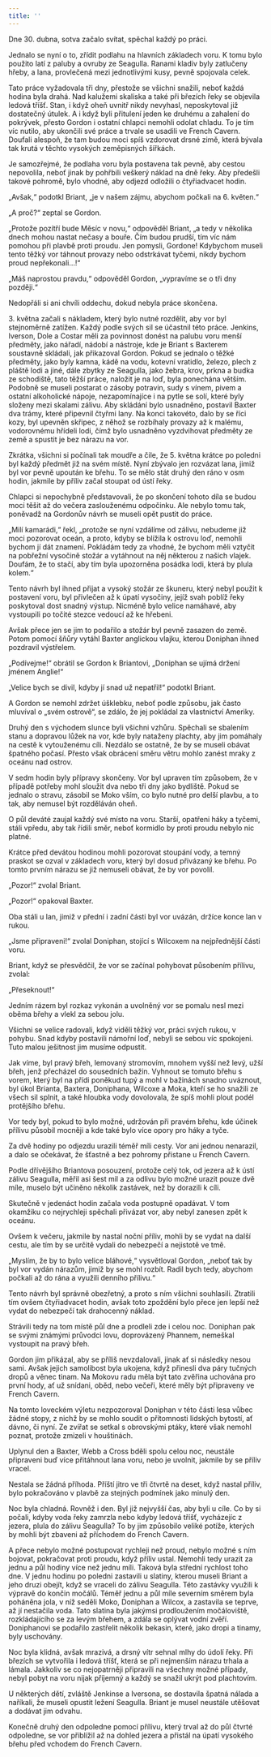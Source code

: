 ```yaml
---
title: ''
---
```


Dne 30. dubna, sotva začalo svítat, spěchal každý po práci.

Jednalo se nyní o to, zřídit podlahu na hlavních základech voru. K tomu bylo použito latí z paluby a ovruby ze Seagulla. Ranami kladiv byly zatlučeny hřeby, a lana, provlečená mezi jednotlivými kusy, pevně spojovala celek.

Tato práce vyžadovala tři dny, přestože se všichni snažili, neboť každá hodina byla drahá. Nad kalužemi skaliska a také při březích řeky se objevila ledová tříšť. Stan, i když oheň uvnitř nikdy nevyhasl, neposkytoval již dostatečný útulek. A i když byli přitulení jeden ke druhému a zahalení do pokrývek, přesto Gordon i ostatní chlapci nemohli odolat chladu. To je tím víc nutilo, aby ukončili své práce a trvale se usadili ve French Cavern. Doufali alespoň, že tam budou moci spíš vzdorovat drsné zimě, která bývala tak krutá v těchto vysokých zeměpisných šířkách.

Je samozřejmé, že podlaha voru byla postavena tak pevně, aby cestou nepovolila, neboť jinak by pohřbili veškerý náklad na dně řeky. Aby předešli takové pohromě, bylo vhodné, aby odjezd odložili o čtyřiadvacet hodin.

„Avšak,“ podotkl Briant, „je v našem zájmu, abychom počkali na 6. květen.“

„A proč?“ zeptal se Gordon.

„Protože pozítří bude Měsíc v novu,“ odpověděl Briant, „a tedy v několika dnech mohou nastat nečasy a bouře. Čím budou prudší, tím víc nám pomohou při plavbě proti proudu. Jen pomysli, Gordone! Kdybychom museli tento těžký vor táhnout provazy nebo odstrkávat tyčemi, nikdy bychom proud nepřekonali…!“

„Máš naprostou pravdu,“ odpověděl Gordon, „vypravíme se o tři dny později.“

Nedopřáli si ani chvíli oddechu, dokud nebyla práce skončena.

3\. května začali s nákladem, který bylo nutné rozdělit, aby vor byl stejnoměrně zatížen. Každý podle svých sil se účastnil této práce. Jenkins, Iverson, Dole a Costar měli za povinnost donést na palubu voru menší předměty, jako nářadí, nádobí a nástroje, kde je Briant s Baxterem soustavně skládali, jak přikazoval Gordon. Pokud se jednalo o těžké předměty, jako byly kamna, kádě na vodu, kotevní vratidlo, železo, plech z pláště lodi a jiné, dále zbytky ze Seagulla, jako žebra, krov, prkna a budka ze schodiště, tato těžší práce, naložit je na loď, byla ponechána větším. Podobně se museli postarat o zásoby potravin, sudy s vínem, pivem a ostatní alkoholické nápoje, nezapomínajíce i na pytle se solí, které byly složeny mezi skalami zálivu. Aby skládání bylo usnadněno, postavil Baxter dva trámy, které připevnil čtyřmi lany. Na konci takovéto, dalo by se říci kozy, byl upevněn skřipec, z něhož se rozbíhaly provazy až k malému, vodorovnému hřídeli lodi, čímž bylo usnadněno vyzdvihovat předměty ze země a spustit je bez nárazu na vor.

Zkrátka, všichni si počínali tak moudře a čile, že 5. května krátce po poledni byl každý předmět již na svém místě. Nyní zbývalo jen rozvázat lana, jimiž byl vor pevně upoután ke břehu. To se mělo stát druhý den ráno v osm hodin, jakmile by příliv začal stoupat od ústí řeky.

Chlapci si nepochybně představovali, že po skončení tohoto díla se budou moci těšit až do večera zaslouženému odpočinku. Ale nebylo tomu tak, poněvadž na Gordonův návrh se museli opět pustit do práce.

„Milí kamarádi,“ řekl, „protože se nyní vzdálíme od zálivu, nebudeme již moci pozorovat oceán, a proto, kdyby se blížila k ostrovu loď, nemohli bychom jí dát znamení. Pokládám tedy za vhodné, že bychom měli vztyčit na pobřežní vysočině stožár a vytáhnout na něj některou z našich vlajek. Doufám, že to stačí, aby tím byla upozorněna posádka lodi, která by plula kolem.“

Tento návrh byl ihned přijat a vysoký stožár ze škuneru, který nebyl použit k postavení voru, byl přivlečen až k úpatí vysočiny, jejíž svah poblíž řeky poskytoval dost snadný výstup. Nicméně bylo velice namáhavé, aby vystoupili po točité stezce vedoucí až ke hřebeni.

Avšak přece jen se jim to podařilo a stožár byl pevně zasazen do země. Potom pomocí šňůry vytáhl Baxter anglickou vlajku, kterou Doniphan ihned pozdravil výstřelem.

„Podívejme!“ obrátil se Gordon k Briantovi, „Doniphan se ujímá držení jménem Anglie!“

„Velice bych se divil, kdyby jí snad už nepatřil!“ podotkl Briant.

A Gordon se nemohl zdržet úšklebku, neboť podle způsobu, jak často mluvíval o „svém ostrově“, se zdálo, že jej pokládal za vlastnictví Ameriky.

Druhý den s východem slunce byli všichni vzhůru. Spěchali se sbalením stanu a dopravou lůžek na vor, kde byly nataženy plachty, aby jim pomáhaly na cestě k vytouženému cíli. Nezdálo se ostatně, že by se museli obávat špatného počasí. Přesto však obrácení směru větru mohlo zanést mraky z oceánu nad ostrov.

V sedm hodin byly přípravy skončeny. Vor byl upraven tím způsobem, že v případě potřeby mohl sloužit dva nebo tři dny jako bydliště. Pokud se jednalo o stravu, zásobil se Moko vším, co bylo nutné pro delší plavbu, a to tak, aby nemusel být rozděláván oheň.

O půl deváté zaujal každý své místo na voru. Starší, opatřeni háky a tyčemi, stáli vpředu, aby tak řídili směr, neboť kormidlo by proti proudu nebylo nic platné.

Krátce před devátou hodinou mohli pozorovat stoupání vody, a temný praskot se ozval v základech voru, který byl dosud přivázaný ke břehu. Po tomto prvním nárazu se již nemuseli obávat, že by vor povolil.

„Pozor!“ zvolal Briant.

„Pozor!“ opakoval Baxter.

Oba stáli u lan, jimiž v přední i zadní části byl vor uvázán, držíce konce lan v rukou.

„Jsme připraveni!“ zvolal Doniphan, stojící s Wilcoxem na nejpřednější části voru.

Briant, když se přesvědčil, že vor se začínal pohybovat působením přílivu, zvolal:

„Přeseknout!“

Jedním rázem byl rozkaz vykonán a uvolněný vor se pomalu nesl mezi oběma břehy a vlekl za sebou jolu.

Všichni se velice radovali, když viděli těžký vor, práci svých rukou, v pohybu. Snad kdyby postavili námořní loď, nebyli se sebou víc spokojeni. Tuto malou ješitnost jim musíme odpustit.

Jak víme, byl pravý břeh, lemovaný stromovím, mnohem vyšší než levý, užší břeh, jenž přecházel do sousedních bažin. Vyhnout se tomuto břehu s vorem, který byl na přídi poněkud tupý a mohl v bažinách snadno uváznout, byl úkol Brianta, Baxtera, Doniphana, Wilcoxe a Moka, kteří se ho snažili ze všech sil splnit, a také hloubka vody dovolovala, že spíš mohli plout podél protějšího břehu.

Vor tedy byl, pokud to bylo možné, udržován při pravém břehu, kde účinek přílivu působil mocněji a kde také bylo více opory pro háky a tyče.

Za dvě hodiny po odjezdu urazili téměř míli cesty. Vor ani jednou nenarazil, a dalo se očekávat, že šťastně a bez pohromy přistane u French Cavern.

Podle dřívějšího Briantova posouzení, protože celý tok, od jezera až k ústí zálivu Seagulla, měřil asi šest mil a za odlivu bylo možné urazit pouze dvě míle, muselo být učiněno několik zastávek, než by dorazili k cíli.

Skutečně v jedenáct hodin začala voda postupně opadávat. V tom okamžiku co nejrychleji spěchali přivázat vor, aby nebyl zanesen zpět k oceánu.

Ovšem k večeru, jakmile by nastal noční příliv, mohli by se vydat na další cestu, ale tím by se určitě vydali do nebezpečí a nejistotě ve tmě.

„Myslím, že by to bylo velice bláhové,“ vysvětloval Gordon, „neboť tak by byl vor vydán nárazům, jimiž by se mohl rozbít. Radil bych tedy, abychom počkali až do rána a využili denního přílivu.“

Tento návrh byl správně obezřetný, a proto s ním všichni souhlasili. Ztratili tím ovšem čtyřiadvacet hodin, avšak toto zpoždění bylo přece jen lepší než vydat do nebezpečí tak drahocenný náklad.

Strávili tedy na tom místě půl dne a prodleli zde i celou noc. Doniphan pak se svými známými průvodci lovu, doprovázený Phannem, nemeškal vystoupit na pravý břeh.

Gordon jim přikázal, aby se příliš nevzdalovali, jinak ať si následky nesou sami. Avšak jejich samolibost byla ukojena, když přinesli dva páry tučných dropů a věnec tinam. Na Mokovu radu měla být tato zvěřina uchována pro první hody, ať už snídani, oběd, nebo večeři, které měly být připraveny ve French Cavern.

Na tomto loveckém výletu nezpozoroval Doniphan v této části lesa vůbec žádné stopy, z nichž by se mohlo soudit o přítomnosti lidských bytostí, ať dávno, či nyní. Ze zvířat se setkal s obrovskými ptáky, které však nemohl poznat, protože zmizeli v houštinách.

Uplynul den a Baxter, Webb a Cross bděli spolu celou noc, neustále připraveni buď více přitáhnout lana voru, nebo je uvolnit, jakmile by se příliv vracel.

Nestala se žádná příhoda. Příští jitro ve tři čtvrtě na deset, když nastal příliv, bylo pokračováno v plavbě za stejných podmínek jako minulý den.

Noc byla chladná. Rovněž i den. Byl již nejvyšší čas, aby byli u cíle. Co by si počali, kdyby voda řeky zamrzla nebo kdyby ledová tříšť, vycházejíc z jezera, plula do zálivu Seagulla? To by jim způsobilo veliké potíže, kterých by mohli být zbaveni až příchodem do French Cavern.

A přece nebylo možné postupovat rychleji než proud, nebylo možné s ním bojovat, pokračovat proti proudu, když příliv ustal. Nemohli tedy urazit za jednu a půl hodiny více než jednu míli. Taková byla střední rychlost toho dne. V jednu hodinu po poledni zastavili u slatiny, kterou museli Briant a jeho druzi obejít, když se vraceli do zálivu Seagulla. Této zastávky využili k výpravě do končin močálů. Téměř jednu a půl míle severním směrem byla poháněna jola, v níž seděli Moko, Doniphan a Wilcox, a zastavila se teprve, až jí nestačila voda. Tato slatina byla jakýmsi prodloužením močáloviště, rozkládajícího se za levým břehem, a zdála se oplývat vodní zvěří. Doniphanovi se podařilo zastřelit několik bekasin, které, jako dropi a tinamy, byly uschovány.

Noc byla klidná, avšak mrazivá, a drsný vítr sehnal mlhy do údolí řeky. Při březích se vytvořila i ledová tříšť, která se při nejmenším nárazu trhala a lámala. Jakkoliv se co nejopatrněji připravili na všechny možné případy, nebyl pobyt na voru nijak příjemný a každý se snažil ukrýt pod plachtovím.

U některých dětí, zvláště Jenkinse a Iversona, se dostavila špatná nálada a naříkali, že museli opustit ležení Seagulla. Briant je musel neustále utěšovat a dodávat jim odvahu.

Konečně druhý den odpoledne pomocí přílivu, který trval až do půl čtvrté odpoledne, se vor přiblížil až na dohled jezera a přistál na úpatí vysokého břehu před vchodem do French Cavern.
